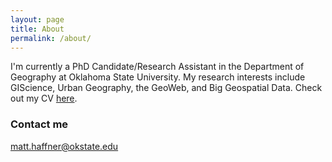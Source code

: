 ```yaml
---
layout: page
title: About
permalink: /about/
---
```


I'm currently a PhD Candidate/Research Assistant in the Department of Geography
at Oklahoma State University. My research interests include GIScience, Urban
Geography, the GeoWeb, and Big Geospatial Data. Check out my
CV [here](/images/cv.pdf).

### Contact me

[matt.haffner@okstate.edu](mailto:matt.haffner@okstate.edu)
